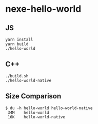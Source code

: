 # nexe-hello-world

## JS

```bash=
yarn install
yarn build
./hello-world
```

## C++

```bash=
./build.sh
./hello-world-native
```

## Size Comparison

```bash=
$ du -h hello-world hello-world-native 
 34M	hello-world
 16K	hello-world-native
```
